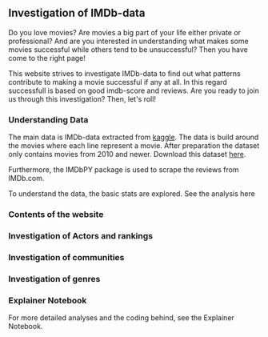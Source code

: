 ## Investigation of IMDb-data

Do you love movies? Are movies a big part of your life either private or professional? And are you interested in understanding what makes some movies successful while others tend to be unsuccessful? Then you have come to the right page!

This website strives to investigate IMDb-data to find out what patterns contribute to making a movie successful if any at all. In this regard  successfull is based on good imdb-score and reviews. 
Are you ready to join us through this investigation? Then, let's roll!

### Understanding Data

The main data is IMDb-data extracted from [kaggle](https://www.kaggle.com/carolzhangdc/imdb-5000-movie-dataset). The data is build around the movies where each line represent a movie.
After preparation the dataset only contains movies from 2010 and newer. Download this dataset [here](https://github.com/LauraMarott/SocialGraphs/blob/master/dataset.csv).

Furthermore, the IMDbPY package is used to scrape the reviews from IMDb.com. 

To understand the data, the basic stats are explored. See the analysis here

### Contents of the website

### Investigation of Actors and rankings

### Investigation of communities

### Investigation of genres

### Explainer Notebook

For more detailed analyses and the coding behind, see the Explainer Notebook. 
